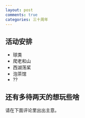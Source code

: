 ```yaml
---
layout: post
comments: true
categories: 三十周年
---
```

## 活动安排    
  - 球类  
  - 爬老和山
  - 西湖荡桨
  - 泡茶馆
  - ??
  
## 还有多待两天的想玩些啥 
请在下面评论里出出主意。
